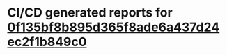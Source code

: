# CI/CD generated reports for [0f135bf8b895d365f8ade6a437d24ec2f1b849c0](https://github.com/hydephp/develop/commit/0f135bf8b895d365f8ade6a437d24ec2f1b849c0)
